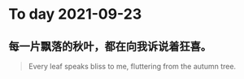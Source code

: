 
# To day 2021-09-23


## 每一片飘落的秋叶，都在向我诉说着狂喜。
> Every leaf speaks bliss to me, fluttering from the autumn tree.

    